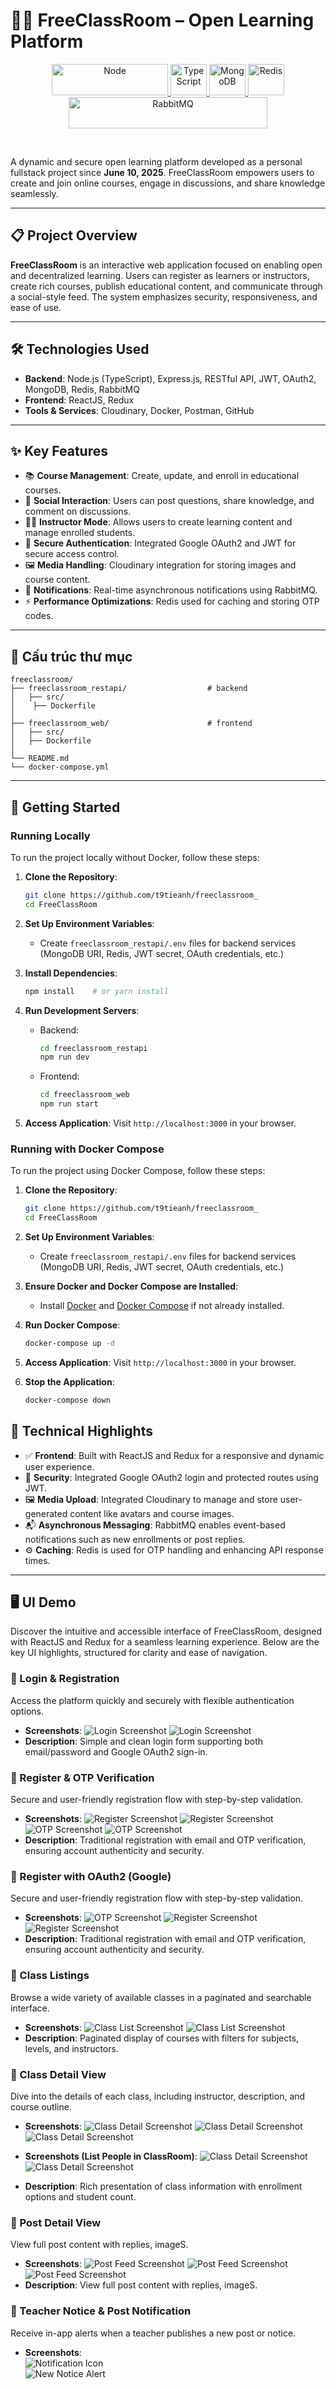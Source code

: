 
# 👨‍💻 FreeClassRoom – Open Learning Platform

<p align="center">
  <a href="/">
    <img alt="Node" src="https://upload.wikimedia.org/wikipedia/commons/thumb/7/7e/Node.js_logo_2015.svg/1200px-Node.js_logo_2015.svg.png" height=50 width=186/>
  </a>
  <a href="/">
    <img alt="TypeScript" src="https://upload.wikimedia.org/wikipedia/commons/thumb/f/f5/Typescript.svg/1200px-Typescript.svg.png" height=50 width=58/>
  </a>
  <a href="/">
    <img alt="MongoDB" src="https://cdn.worldvectorlogo.com/logos/mongodb-icon-2.svg" height=50 width=58/>
  </a>
  <a href="/">
    <img alt="Redis" src = "https://vutruso.com/wp-content/uploads/2023/06/redis.svg" height=50 width=58>
  </a>
  <a href="/">
    <img alt="RabbitMQ" src = "https://upload.wikimedia.org/wikipedia/commons/7/71/RabbitMQ_logo.svg" height=50 width=318>
  </a>
</p>
<br>

A dynamic and secure open learning platform developed as a personal fullstack project since **June 10, 2025**. FreeClassRoom empowers users to create and join online courses, engage in discussions, and share knowledge seamlessly.

---

## 📋 Project Overview

**FreeClassRoom** is an interactive web application focused on enabling open and decentralized learning. Users can register as learners or instructors, create rich courses, publish educational content, and communicate through a social-style feed. The system emphasizes security, responsiveness, and ease of use.

---

## 🛠️ Technologies Used

- **Backend**: Node.js (TypeScript), Express.js, RESTful API, JWT, OAuth2, MongoDB, Redis, RabbitMQ
- **Frontend**: ReactJS, Redux
- **Tools & Services**: Cloudinary, Docker, Postman, GitHub

---

## ✨ Key Features

- 📚 **Course Management**: Create, update, and enroll in educational courses.
- 💬 **Social Interaction**: Users can post questions, share knowledge, and comment on discussions.
- 🧑‍🏫 **Instructor Mode**: Allows users to create learning content and manage enrolled students.
- 🔐 **Secure Authentication**: Integrated Google OAuth2 and JWT for secure access control.
- 🖼️ **Media Handling**: Cloudinary integration for storing images and course content.
- 📣 **Notifications**: Real-time asynchronous notifications using RabbitMQ.
- ⚡ **Performance Optimizations**: Redis used for caching and storing OTP codes.

---


## 📂 Cấu trúc thư mục

```
freeclassroom/
├── freeclassroom_restapi/                  # backend
│   ├── src/
│    ├── Dockerfile
│
├── freeclassroom_web/                      # frontend
│   ├── src/
│   ├── Dockerfile
│
└── README.md
└── docker-compose.yml
```

---



## 🚀 Getting Started

### Running Locally

To run the project locally without Docker, follow these steps:

1. **Clone the Repository**:
   ```bash
   git clone https://github.com/t9tieanh/freeclassroom_
   cd FreeClassRoom
   ```

2. **Set Up Environment Variables**:
   - Create `freeclassroom_restapi/.env` files for backend services (MongoDB URI, Redis, JWT secret, OAuth credentials, etc.)

3. **Install Dependencies**:
   ```bash
   npm install    # or yarn install
   ```

4. **Run Development Servers**:
   - Backend:
     ```bash
     cd freeclassroom_restapi
     npm run dev
     ```
   - Frontend:
     ```bash
     cd freeclassroom_web
     npm run start
     ```

5. **Access Application**:
   Visit `http://localhost:3000` in your browser.

### Running with Docker Compose

To run the project using Docker Compose, follow these steps:

1. **Clone the Repository**:
   ```bash
   git clone https://github.com/t9tieanh/freeclassroom_
   cd FreeClassRoom
   ```

2. **Set Up Environment Variables**:
   - Create `freeclassroom_restapi/.env` files for backend services (MongoDB URI, Redis, JWT secret, OAuth credentials, etc.)

3. **Ensure Docker and Docker Compose are Installed**:
   - Install [Docker](https://docs.docker.com/get-docker/) and [Docker Compose](https://docs.docker.com/compose/install/) if not already installed.

4. **Run Docker Compose**:
   ```bash
   docker-compose up -d
   ```

5. **Access Application**:
   Visit `http://localhost:3000` in your browser.

6. **Stop the Application**:
   ```bash
   docker-compose down
   ```

## 🧪 Technical Highlights

- ✅ **Frontend**: Built with ReactJS and Redux for a responsive and dynamic user experience.
- 🔐 **Security**: Integrated Google OAuth2 login and protected routes using JWT.
- 🖼️ **Media Upload**: Integrated Cloudinary to manage and store user-generated content like avatars and course images.
- 📬 **Asynchronous Messaging**: RabbitMQ enables event-based notifications such as new enrollments or post replies.
- ⚙️ **Caching**: Redis is used for OTP handling and enhancing API response times.

---


## 🖥️ UI Demo
Discover the intuitive and accessible interface of FreeClassRoom, designed with ReactJS and Redux for a seamless learning experience. Below are the key UI highlights, structured for clarity and ease of navigation.

### 🔐 Login & Registration
Access the platform quickly and securely with flexible authentication options.

- **Screenshots**:
  ![Login Screenshot](./screenshots/login.png)
  ![Login Screenshot](./screenshots/login1.png)
- **Description**: Simple and clean login form supporting both email/password and Google OAuth2 sign-in.

### 📝 Register & OTP Verification
Secure and user-friendly registration flow with step-by-step validation.

- **Screenshots**:
  ![Register Screenshot](./screenshots/register.png)
  ![Register Screenshot](./screenshots/register1.png)
  ![OTP Screenshot](./screenshots/otp.png)
  ![OTP Screenshot](./screenshots/otp1.png)
- **Description**: Traditional registration with email and OTP verification, ensuring account authenticity and security.

### 📝 Register with OAuth2 (Google)
Secure and user-friendly registration flow with step-by-step validation.

- **Screenshots**:
  ![OTP Screenshot](./screenshots/gg.png)
  ![Register Screenshot](./screenshots/register-gg.png)
  ![Register Screenshot](./screenshots/register-gg1.png)
- **Description**: Traditional registration with email and OTP verification, ensuring account authenticity and security.

### 🏫 Class Listings
Browse a wide variety of available classes in a paginated and searchable interface.

- **Screenshots**:
  ![Class List Screenshot](./screenshots/class-list.png)
  ![Class List Screenshot](./screenshots/class-list1.png)
- **Description**: Paginated display of courses with filters for subjects, levels, and instructors.

### 📘 Class Detail View
Dive into the details of each class, including instructor, description, and course outline.

- **Screenshots**:
  ![Class Detail Screenshot](./screenshots/class-detail.png)
  ![Class Detail Screenshot](./screenshots/class-detail1.png)
  ![Class Detail Screenshot](./screenshots/class-detail2.png)

- **Screenshots (List People in ClassRoom)**:
  ![Class Detail Screenshot](./screenshots/people.png)
  ![Class Detail Screenshot](./screenshots/people1.png)

- **Description**: Rich presentation of class information with enrollment options and student count.

### 🧾 Post Detail View
View full post content with replies, imageS.

- **Screenshots**:
  ![Post Feed Screenshot](./screenshots/post-feed.png)
  ![Post Feed Screenshot](./screenshots/post-feed1.png)
  ![Post Feed Screenshot](./screenshots/post-feed2.png)
- **Description**: View full post content with replies, imageS.


### 🔔 Teacher Notice & Post Notification  
Receive in-app alerts when a teacher publishes a new post or notice.

- **Screenshots**:  
  ![Notification Icon](./screenshots/notification.png)  
  ![New Notice Alert](./screenshots/notification2.png)  


